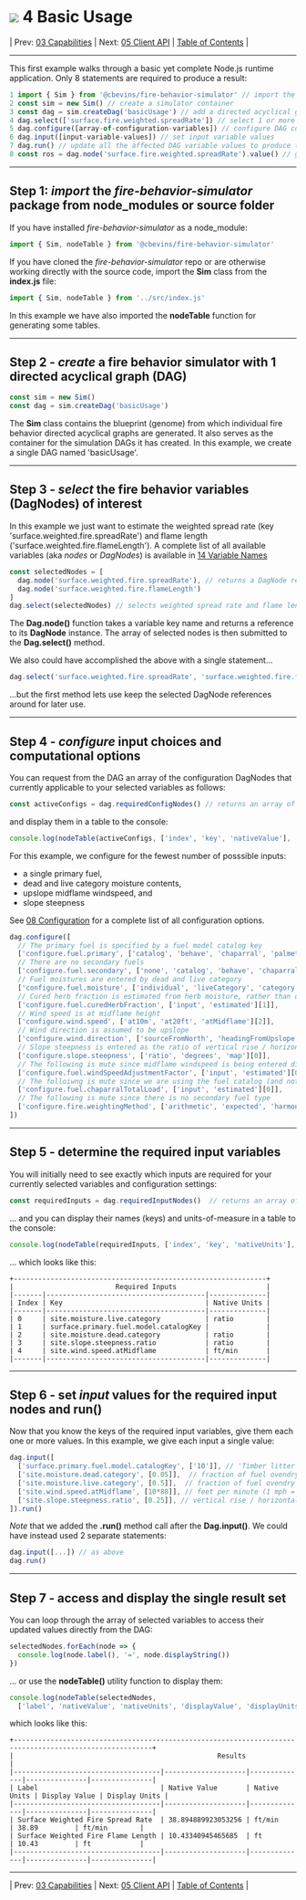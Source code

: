 #  ![](favicon.png) 4 Basic Usage

| Prev: [03 Capabilities](./03_Capabilities.md) | Next: [05 Client API](./05_ClientAPI.md) | [Table of Contents](../README.md) |

---

This first example walks through a basic yet complete Node.js runtime application. Only 8 statements are required to produce a result:

```js
1 import { Sim } from '@cbevins/fire-behavior-simulator' // import the package
2 const sim = new Sim() // create a simulator container
3 const dag = sim.createDag('basicUsage') // add a directed acyclical graph
4 dag.select(['surface.fire.weighted.spreadRate']) // select 1 or more outputs
5 dag.configure([array-of-configuration-variables]) // configure DAG computation and input preferences
6 dag.input([input-variable-values]) // set input variable values
7 dag.run() // update all the affected DAG variable values to produce the selected values
8 const ros = dag.node('surface.fire.weighted.spreadRate').value() // get the updated value of the selected variables
```

---

## Step 1: *import* the *fire-behavior-simulator* package from node_modules or source folder

If you have installed *fire-behavior-simulator* as a node_module:

```js
import { Sim, nodeTable } from '@cbevins/fire-behavior-simulator'
```

If you have cloned the *fire-behavior-simulator* repo or are otherwise working directly with the source code, import the **Sim** class from the **index.js** file:

```js
import { Sim, nodeTable } from '../src/index.js'
```

In this example we have also imported the **nodeTable** function for generating some tables.

---

## Step 2 - *create* a fire behavior simulator with 1 directed acyclical graph (DAG)

```js
const sim = new Sim()
const dag = sim.createDag('basicUsage')
```

The **Sim** class contains the blueprint (genome) from which individual fire behavior directed acyclical graphs are generated.  It also serves as the container for the simulation DAGs it has created.  In this example, we create a single DAG named 'basicUsage'.

---

## Step 3 - *select* the fire behavior variables (DagNodes) of interest

In this example we just want to estimate the weighted spread rate (key 'surface.weighted.fire.spreadRate') and flame length ('surface.weighted.fire.flameLength').  A complete list of all available variables (aka *nodes* or *DagNodes*) is available in [14 Variable Names](./14_VariableNames.md)

```js
const selectedNodes = [
  dag.node('surface.weighted.fire.spreadRate'), // returns a DagNode reference for 'key'
  dag.node('surface.weighted.fire.flameLength')
]
dag.select(selectedNodes) // selects weighted spread rate and flame length for computation
```

The **Dag.node()** function takes a variable key name and returns a reference to its **DagNode** instance.
The array of selected nodes is then submitted to the **Dag.select()** method.

We also could have accomplished the above with a single statement...

```js
dag.select('surface.weighted.fire.spreadRate', 'surface.weighted.fire.flameLength')
```
...but the first method lets use keep the selected DagNode references around for later use.

---

## Step 4 - *configure* input choices and computational options

You can request from the DAG an array of the configuration DagNodes that currently applicable to your selected variables as follows:

```js
const activeConfigs = dag.requiredConfigNodes() // returns an array of applicable DagNode references
```

and display them in a table to the console:

```js
console.log(nodeTable(activeConfigs, ['index', 'key', 'nativeValue'], 'Active Configuration Nodes'))
```

For this example, we configure for the fewest number of posssible inputs:
  - a single primary fuel,
  - dead and live category moisture contents,
  - upslope midflame windspeed, and
  - slope steepness

See [08 Configuration](./08_Configuration.md) for a complete list of all configuration options.

```js
dag.configure([
  // The primary fuel is specified by a fuel model catalog key
  ['configure.fuel.primary', ['catalog', 'behave', 'chaparral', 'palmettoGallberry', 'westernAspen'][0]],
  // There are no secondary fuels
  ['configure.fuel.secondary', ['none', 'catalog', 'behave', 'chaparral', 'palmettoGallberry', 'westernAspen'][0]],
  // Fuel moistures are entered by dead and live category
  ['configure.fuel.moisture', ['individual', 'liveCategory', 'category', 'catalog'][2]],
  // Cured herb fraction is estimated from herb moisture, rather than directly input
  ['configure.fuel.curedHerbFraction', ['input', 'estimated'][1]],
  // Wind speed is at midflame height
  ['configure.wind.speed', ['at10m', 'at20ft', 'atMidflame'][2]],
  // Wind direction is assumed to be upslope
  ['configure.wind.direction', ['sourceFromNorth', 'headingFromUpslope', 'upslope'][2]],
  // Slope steepness is entered as the ratio of vertical rise / horizontal reach
  ['configure.slope.steepness', ['ratio', 'degrees', 'map'][0]],
  // The following is mute since midflame windspeed is being entered directly
  ['configure.fuel.windSpeedAdjustmentFactor', ['input', 'estimated'][0]],
  // The folloiwng is mute since we are using the fuel catalog (and not directly entering chaparral fuels)
  ['configure.fuel.chaparralTotalLoad', ['input', 'estimated'][0]],
  // The following is mute since there is no secondary fuel type
  ['configure.fire.weightingMethod', ['arithmetic', 'expected', 'harmonic'][0]],
])
```

---
## Step 5 - determine the required input variables

You will initially need to see exactly which inputs are required for your currently selected variables and configuration settings:

```js
const requiredInputs = dag.requiredInputNodes()  // returns an array of DagNode references
```

... and you can display their names (keys) and units-of-measure in a table to the console:

```js
console.log(nodeTable(requiredInputs, ['index', 'key', 'nativeUnits'], 'Required Inputs'))
```

... which looks like this:

```
+--------------------------------------------------------------+
|                         Required Inputs                      |
|-------|---------------------------------------|--------------|
| Index | Key                                   | Native Units |
|-------|---------------------------------------|--------------|
| 0     | site.moisture.live.category           | ratio        |
| 1     | surface.primary.fuel.model.catalogKey |              |
| 2     | site.moisture.dead.category           | ratio        |
| 3     | site.slope.steepness.ratio            | ratio        |
| 4     | site.wind.speed.atMidflame            | ft/min       |
|-------|---------------------------------------|--------------|
```
---

## Step 6 - set *input* values for the required input nodes and run()

Now that you know the keys of the required input variables, give them each one or more values.  In this example, we give each input a single value:

```js
dag.input([
  ['surface.primary.fuel.model.catalogKey', ['10']], // 'Timber litter & understory'
  ['site.moisture.dead.category', [0.05]],  // fraction of fuel ovendry weight
  ['site.moisture.live.category', [0.5]],  // fraction of fuel ovendry weight
  ['site.wind.speed.atMidflame', [10*88]], // feet per minute (1 mph = 88 ft/min)
  ['site.slope.steepness.ratio', [0.25]], // vertical rise / horizontal reach
]).run()
```

*Note* that we added the **.run()** method call after the **Dag.input()**.  We could have instead used 2 separate statements:

```js
dag.input([...]) // as above
dag.run()
```

---

## Step 7 - **access and display** the single result set

You can loop through the array of selected variables to access their updated values directly from the DAG:

```js
selectedNodes.forEach(node => {
  console.log(node.label(), '=', node.displayString())
})
```

... or use the **nodeTable()** utility function to display them:

```js
console.log(nodeTable(selectedNodes,
  ['label', 'nativeValue', 'nativeUnits', 'displayValue', 'displayUnits'], 'Results'))
```

which looks like this:

```
+--------------------------------------------------------------------------------------------------------+
|                                                  Results                                               |
|------------------------------------|--------------------|--------------|---------------|---------------|
| Label                              | Native Value       | Native Units | Display Value | Display Units |
|------------------------------------|--------------------|--------------|---------------|---------------|
| Surface Weighted Fire Spread Rate  | 38.894889923053256 | ft/min       | 38.89         | ft/min        |
| Surface Weighted Fire Flame Length | 10.43340945465685  | ft           | 10.43         | ft            |
|------------------------------------|--------------------|--------------|---------------|---------------|
```

---

| Prev: [03 Capabilities](./03_Capabilities.md) | Next: [05 Client API](./05_ClientAPI.md) | [Table of Contents](../README.md) |
